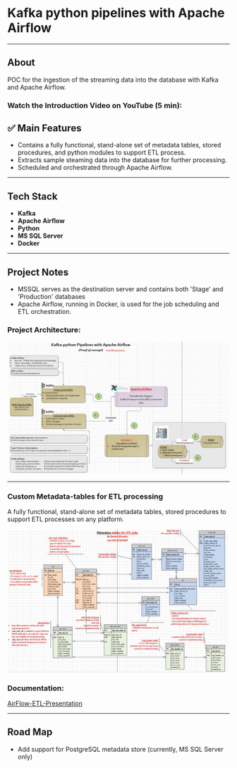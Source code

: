 # Kafka python pipelines with Apache Airflow

---

## About

POC for the ingestion of the streaming data into the database with Kafka and Apache Airflow.

### Watch the Introduction Video on YouTube (5 min):


## ✅ Main Features

- Contains a fully functional, stand-alone set of metadata tables, stored procedures, and python modules to support ETL process.
- Extracts sample steaming data into the database for further processing.
- Scheduled and orchestrated through Apache Airflow.

---

## Tech Stack

- **Kafka**
- **Apache Airflow**
- **Python**
- **MS SQL Server**
- **Docker** 

---

## Project Notes

- MSSQL serves as the destination server and contains both 'Stage' and 'Production' databases
- Apache Airflow, running in Docker, is used for the job scheduling and ETL orchestration.
  
### Project Architecture: 

<img src="diagrams/Kafka-Project-architecture.jpg" alt="Example" width="500" hight="300"/>

---

### Custom Metadata-tables for ETL processing 
A fully functional, stand-alone set of metadata tables, stored procedures to support ETL processes on any platform.

<img src="diagrams/metadata-db-schema.jpg" alt="custom metadata tables" width="500" hight="300"/>


### Documentation:

[AirFlow-ETL-Presentation](https://github.com/klionsky123/dmk-airflow-etl/blob/main/diagrams/AirFlow-ETL-Presentation.pdf)

---

## Road Map

- Add support for PostgreSQL metadata store (currently, MS SQL Server only)



